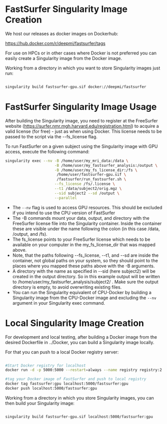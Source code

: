 # FastSurfer Singularity Image Creation

We host our releases as docker images on Dockerhub: 

https://hub.docker.com/r/deepmi/fastsurfer/tags

For use on HPCs or in other cases where Docker is not preferred you can easily create a Singularity image from the Docker image. 

Working from a directory in which you want to store Singularity images just run:

```bash

singularity build fastsurfer-gpu.sif docker://deepmi/fastsurfer
```


# FastSurfer Singularity Image Usage

After building the Singularity image, you need to register at the FreeSurfer website (https://surfer.nmr.mgh.harvard.edu/registration.html) to acquire a valid license (for free) - just as when using Docker. This license needs to be passed to the script via the --fs_license flag.

To run FastSurfer on a given subject using the Singularity image with GPU access, execute the following command:

```bash
singularity exec --nv -B /home/user/my_mri_data:/data \
                      -B /home/user/my_fastsurfer_analysis:/output \
                      -B /home/user/my_fs_license_dir:/fs \
                       /home/user/fastsurfer-gpu.sif \
                       /fastsurfer/run_fastsurfer.sh \
                      --fs_license /fs/.license \
                      --t1 /data/subject2/orig.mgz \
                      --sid subject2 --sd /output \
                      --parallel
```

* The `--nv` flag is used to access GPU resources. This should be excluded if you intend to use the CPU version of FastSurfer
* The -B commands mount your data, output, and directory with the FreeSurfer license file into the Singularity container. Inside the container these are visible under the name following the colon (in this case /data, /output, and /fs). 
* The fs_license points to your FreeSurfer license which needs to be available on your computer in the my_fs_license_dir that was mapped above. 
* Note, that the paths following --fs_license, --t1, and --sd are inside the container, not global paths on your system, so they should point to the places where you mapped these paths above with the -B arguments. 
* A directory with the name as specified in --sid (here subject2) will be created in the output directory. So in this example output will be written to /home/user/my_fastsurfer_analysis/subject2/ . Make sure the output directory is empty, to avoid overwriting existing files. 
* You can run the Singularity equivalent of CPU-Docker by building a Singularity image from the CPU-Docker image and excluding the `--nv` argument in your Singularity exec command.


# Local Singularity Image Creation

For development and local testing, after building a Docker image from the desired Dockerfile in ../Docker, you can build a Singularity image locally.

For that you can push to a local Docker registry server:

```bash

#Start Docker registry for localhost
docker run -d -p 5000:5000 --restart=always --name registry registry:2

#tag your Docker image of FastSurfer and push to local registry
docker tag fastsurfer:gpu localhost:5000/fastsurfer:gpu
docker push localhost:5000/fastsurfer:gpu
```

Working from a directory in which you store Singularity images, you can then build your Singularity image:

```bash

singularity build fastsurfer-gpu.sif localhost:5000/fastsurfer:gpu
```

